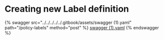# Creating new Label definition

{% swagger src="../../../../../.gitbook/assets/swagger (1).yaml" path="/policy-labels" method="post" %}
[swagger (1).yaml](<../../../../../.gitbook/assets/swagger (1).yaml>)
{% endswagger %}
